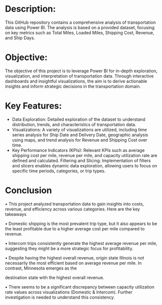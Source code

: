 # Description:
This GitHub repository contains a comprehensive analysis of transportation data using Power BI. The analysis is based on a provided dataset, focusing on key metrics such as Total Miles, Loaded Miles, Shipping Cost, Revenue, and Ship Days.

# Objective:
The objective of this project is to leverage Power BI for in-depth exploration, visualization, and interpretation of transportation data. Through interactive dashboards and insightful visualizations, the aim is to derive actionable insights and inform strategic decisions in the transportation domain.

# Key Features:
* Data Exploration: Detailed exploration of the dataset to understand distribution, trends, and characteristics of transportation data.
* Visualizations: A variety of visualizations are utilized, including time series analysis for Ship Date and Delivery Date, geographic analysis using maps, and trend analysis for Revenue 
  and Shipping Cost over time.
* Key Performance Indicators (KPIs): Relevant KPIs such as average shipping cost per mile, revenue per mile, and capacity utilization rate are defined and calculated.
  Filtering and Slicing: Implementation of filters and slicers enables dynamic data exploration, allowing users to focus on specific time periods, categories, or trip types.

# Conclusion

• This project analyzed transportation data to gain insights into costs, revenue, and efficiency across various categories. Here are the key takeaways

• Domestic shipping is the most prevalent trip type, but it also appears to be the least profitable due to a higher average cost per mile compared to revenue.

• Intercom trips consistently generate the highest average revenue per mile, suggesting they might be a more strategic focus for profitability.

• Despite having the highest overall revenue, origin state Illinois is not necessarily the most efficient based on average revenue per mile. In contrast, Minnesota 
  emerges as the  

  destination state with the highest overall revenue.

• There seems to be a significant discrepancy between capacity utilization rate values across visualizations (Domestic & Intercom). Further investigation is needed to
  understand this consistency.


